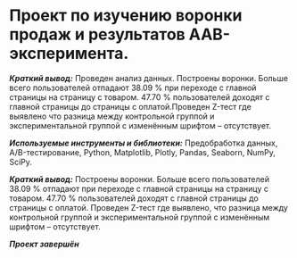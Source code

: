 # Проект по изучению воронки продаж и результатов AAB-эксперимента.

***Краткий вывод:*** Проведен анализ данных. Построены воронки. Больше всего пользователей отпадают 38.09 % при переходе с главной страницы на страницу с товаром. 47.70 % пользователей доходят с главной страницы до страницы с оплатой.Проведен Z-тест где выявлено что разница между контрольной группой и экспериментальной группой с изменённым шрифтом – отсутствует.

***Используемые инструменты и библиотеки:*** Предобработка данных, A/B-тестирование, Python, Matplotlib, Plotly, Pandas, Seaborn, NumPy, SciPy. 

***Краткий вывод:*** Построены воронки. Больше всего пользователей 38.09 % отпадают при переходе с главной страницы на страницу с товаром. 47.70 % пользователей доходят с главной страницы до страницы с оплатой. Проведен Z-тест где выявлено, что разница между контрольной группой и экспериментальной группой с изменённым шрифтом – отсутствует.
 
***Проект завершён***
